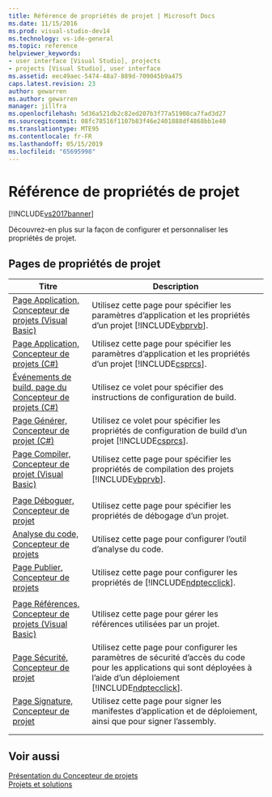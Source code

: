 ```yaml
---
title: Référence de propriétés de projet | Microsoft Docs
ms.date: 11/15/2016
ms.prod: visual-studio-dev14
ms.technology: vs-ide-general
ms.topic: reference
helpviewer_keywords:
- user interface [Visual Studio], projects
- projects [Visual Studio], user interface
ms.assetid: eec49aec-5474-48a7-889d-709045b9a475
caps.latest.revision: 23
author: gewarren
ms.author: gewarren
manager: jillfra
ms.openlocfilehash: 5d36a521db2c82ed207b3f77a51908ca7fad3d27
ms.sourcegitcommit: 08fc78516f1107b83f46e2401888df4868bb1e40
ms.translationtype: MTE95
ms.contentlocale: fr-FR
ms.lasthandoff: 05/15/2019
ms.locfileid: "65695998"
---
```

# <a name="project-properties-reference"></a>Référence de propriétés de projet
[!INCLUDE[vs2017banner](../../includes/vs2017banner.md)]

Découvrez-en plus sur la façon de configurer et personnaliser les propriétés de projet.  
  
## <a name="project-properties-pages"></a>Pages de propriétés de projet  
  
|Titre|Description|  
|-----------|-----------------|  
|[Page Application, Concepteur de projets (Visual Basic)](../../ide/reference/application-page-project-designer-visual-basic.md)|Utilisez cette page pour spécifier les paramètres d’application et les propriétés d’un projet [!INCLUDE[vbprvb](../../includes/vbprvb-md.md)].|  
|[Page Application, Concepteur de projets (C#)](../../ide/reference/application-page-project-designer-csharp.md)|Utilisez cette page pour spécifier les paramètres d’application et les propriétés d’un projet [!INCLUDE[csprcs](../../includes/csprcs-md.md)].|  
|[Événements de build, page du Concepteur de projets (C#)](../../ide/reference/build-events-page-project-designer-csharp.md)|Utilisez ce volet pour spécifier des instructions de configuration de build.|  
|[Page Générer, Concepteur de projet (C#)](../../ide/reference/build-page-project-designer-csharp.md)|Utilisez ce volet pour spécifier les propriétés de configuration de build d’un projet [!INCLUDE[csprcs](../../includes/csprcs-md.md)].|  
|[Page Compiler, Concepteur de projet (Visual Basic)](../../ide/reference/compile-page-project-designer-visual-basic.md)|Utilisez cette page pour spécifier les propriétés de compilation des projets [!INCLUDE[vbprvb](../../includes/vbprvb-md.md)].|  
|||  
|[Page Déboguer, Concepteur de projet](../../ide/reference/debug-page-project-designer.md)|Utilisez cette page pour spécifier les propriétés de débogage d’un projet.|  
|[Analyse du code, Concepteur de projets](../../ide/reference/code-analysis-project-designer.md)|Utilisez cette page pour configurer l’outil d’analyse du code.|  
|[Page Publier, Concepteur de projets](../../ide/reference/publish-page-project-designer.md)|Utilisez cette page pour configurer les propriétés de [!INCLUDE[ndptecclick](../../includes/ndptecclick-md.md)].|  
|||  
|[Page Références, Concepteur de projets (Visual Basic)](../../ide/reference/references-page-project-designer-visual-basic.md)|Utilisez cette page pour gérer les références utilisées par un projet.|  
|[Page Sécurité, Concepteur de projet](../../ide/reference/security-page-project-designer.md)|Utilisez cette page pour configurer les paramètres de sécurité d’accès du code pour les applications qui sont déployées à l’aide d’un déploiement [!INCLUDE[ndptecclick](../../includes/ndptecclick-md.md)].|  
|[Page Signature, Concepteur de projet](../../ide/reference/signing-page-project-designer.md)|Utilisez cette page pour signer les manifestes d’application et de déploiement, ainsi que pour signer l’assembly.|  
|||  
|||  
  
## <a name="see-also"></a>Voir aussi  
 [Présentation du Concepteur de projets](https://msdn.microsoft.com/898dd854-c98d-430c-ba1b-a913ce3c73d7)   
 [Projets et solutions](../../ide/solutions-and-projects-in-visual-studio.md)
